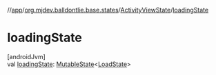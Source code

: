 //[app](../../../index.md)/[org.mjdev.balldontlie.base.states](../index.md)/[ActivityViewState](index.md)/[loadingState](loading-state.md)

# loadingState

[androidJvm]\
val [loadingState](loading-state.md): [MutableState](https://developer.android.com/reference/kotlin/androidx/compose/runtime/MutableState.html)&lt;[LoadState](https://developer.android.com/reference/kotlin/androidx/paging/LoadState.html)&gt;
